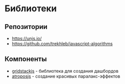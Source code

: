 # Библиотеки

## Репозитории

- https://unjs.io/
- https://github.com/trekhleb/javascript-algorithms

## Компоненты

- [gridstackjs](https://gridstackjs.com/) - библиотека для создания дашбордов
- [atroposjs](https://atroposjs.com/) - создание красивых паралакс-эффектов

